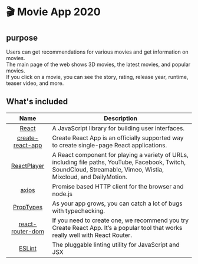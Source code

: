 # 🎬 Movie App 2020

## purpose
Users can get recommendations for various movies and get information on movies.  
The main page of the web shows 3D movies, the latest movies, and popular movies.  
If you click on a movie, you can see the story, rating, release year, runtime, teaser video, and more.  



## What's included

|               Name               | Description                                        |
| :------------------------------: | -------------------------------------------------- |
| [React](https://ko.reactjs.org/) | A JavaScript library for building user interfaces. |
| [create-react-app](https://create-react-app.dev/docs/getting-started/) | Create React App is an officially supported way to create single-page React applications. |
| [ReactPlayer](https://www.npmjs.com/package/react-player) | A React component for playing a variety of URLs, including file paths, YouTube, Facebook, Twitch, SoundCloud, Streamable, Vimeo, Wistia, Mixcloud, and DailyMotion. |
| [axios](https://joshua1988.github.io/vue-camp/vue/axios.html) | Promise based HTTP client for the browser and node.js|
| [PropTypes](https://ko.reactjs.org/docs/typechecking-with-proptypes.html) | As your app grows, you can catch a lot of bugs with typechecking.|
| [react-router-dom](https://reactrouter.com/web/guides/quick-start) |  If you need to create one, we recommend you try Create React App. It’s a popular tool that works really well with React Router.|
| [ESLint](http://eslint.org/) | The pluggable linting utility for JavaScript and JSX |
